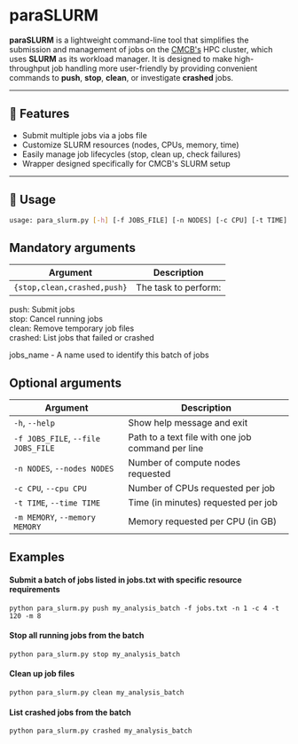 # paraSLURM

**paraSLURM** is a lightweight command-line tool that simplifies the submission and management of jobs on the [CMCB's](https://www.tu-dresden.de/cmcb) HPC cluster, which uses **SLURM** as its workload manager. It is designed to make high-throughput job handling more user-friendly by providing convenient commands to **push**, **stop**, **clean**, or investigate **crashed** jobs.

---

## 🚀 Features

- Submit multiple jobs via a jobs file
- Customize SLURM resources (nodes, CPUs, memory, time)
- Easily manage job lifecycles (stop, clean up, check failures)
- Wrapper designed specifically for CMCB's SLURM setup

---

## 🧰 Usage

```bash
usage: para_slurm.py [-h] [-f JOBS_FILE] [-n NODES] [-c CPU] [-t TIME] [-m MEMORY] {stop,clean,crashed,push}jobs_name
```

## Mandatory arguments

| Argument                    | Description          |
| --------------------------- | -------------------- |
| `{stop,clean,crashed,push}` | The task to perform: |


push: Submit jobs  
stop: Cancel running jobs  
clean: Remove temporary job files  
crashed: List jobs that failed or crashed  

jobs_name - A name used to identify this batch of jobs

## Optional arguments

| Argument                           | Description                                       |
| ---------------------------------- | ------------------------------------------------- |
| `-h`, `--help`                     | Show help message and exit                        |
| `-f JOBS_FILE`, `--file JOBS_FILE` | Path to a text file with one job command per line |
| `-n NODES`, `--nodes NODES`        | Number of compute nodes requested                 |
| `-c CPU`, `--cpu CPU`              | Number of CPUs requested per job                  |
| `-t TIME`, `--time TIME`           | Time (in minutes) requested per job               |
| `-m MEMORY`, `--memory MEMORY`     | Memory requested per CPU (in GB)                  |

## Examples

#### Submit a batch of jobs listed in jobs.txt with specific resource requirements
```
python para_slurm.py push my_analysis_batch -f jobs.txt -n 1 -c 4 -t 120 -m 8
```

#### Stop all running jobs from the batch
```
python para_slurm.py stop my_analysis_batch
```

#### Clean up job files
```
python para_slurm.py clean my_analysis_batch
```

#### List crashed jobs from the batch
```
python para_slurm.py crashed my_analysis_batch
```
